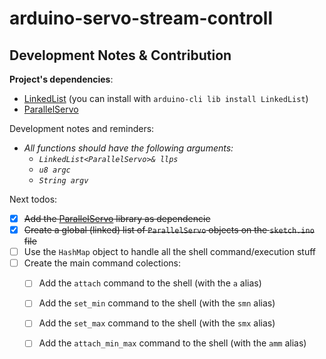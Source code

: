 # arduino-servo-stream-controll

## Development Notes & Contribution

**Project's dependencies**:
+ [LinkedList](https://github.com/ivanseidel/LinkedList) (you can install with `arduino-cli lib install LinkedList`)
+ [ParallelServo](https://github.com/kevinmarquesp/ParallelServo)

Development notes and reminders:
+ *All functions should have the following arguments:*
    + *`LinkedList<ParallelServo>& llps`*
    + *`u8 argc`*
    + *`String argv`*

Next todos:
+ [x] ~~Add the [ParallelServo](https://github.com/kevinmarquesp/ParallelServo) library as dependencie~~
+ [x] ~~Create a global (linked) list of `ParallelServo` objects on the `sketch.ino` file~~
+ [ ] Use the `HashMap` object to handle all the shell command/execution stuff
+ [ ] Create the main command colections:
    + [ ] Add the `attach` command to the shell (with the `a` alias)
    + [ ] Add the `set_min` command to the shell (with the `smn` alias)
    + [ ] Add the `set_max` command to the shell (with the `smx` alias)
    + [ ] Add the `attach_min_max` command to the shell (with the `amm` alias)


